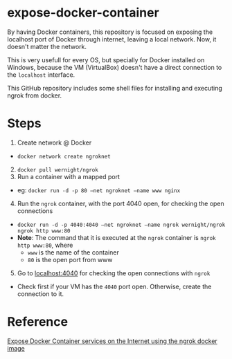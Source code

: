 # expose-docker-container
By having Docker containers, this repository is focused on exposing the localhost port of Docker through internet, leaving a local network. Now, it doesn't matter the network.

This is very usefull for every OS, but specially for Docker installed on Windows, because the VM (VirtualBox) doesn't have a direct connection to the `localhost` interface.

This GitHub repository includes some shell files for installing and executing ngrok from docker.

# Steps
1. Create network @ Docker
  - `docker network create ngroknet`
2. `docker pull wernight/ngrok`
3. Run a container with a mapped port
  - eg: `docker run -d -p 80 –net ngroknet –name www nginx`
4. Run the `ngrok` container, with the port 4040 open, for checking the open connections
  - `docker run -d -p 4040:4040 –net ngroknet –name ngrok wernight/ngrok ngrok http www:80`
  - **Note**: The command that it is executed at the `ngrok` container is `ngrok http www:80`, where
    - `www` is the name of the container
    - `80` is the open port from www
5. Go to [localhost:4040](http://localhost:4040) for checking the open connections with `ngrok`
  - Check first if your VM has the `4040` port open. Otherwise, create the connection to it.

# Reference
[Expose Docker Container services on the Internet using the ngrok docker image](https://technology.amis.nl/2019/01/06/expose-docker-container-services-on-the-internet-using-ngrok/)